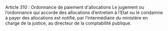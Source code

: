 Article 310 : Ordonnance de paiement d'allocations
Le jugement ou l’ordonnance qui accorde des allocations d’entretien à l’Etat ou le condamne à payer des allocations est notifié, par l’intermédiaire du ministère en charge de la justice, au directeur de la comptabilité publique.